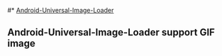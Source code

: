 #* [Android-Universal-Image-Loader](https://github.com/nostra13/Android-Universal-Image-Loader)
## Android-Universal-Image-Loader support GIF image


